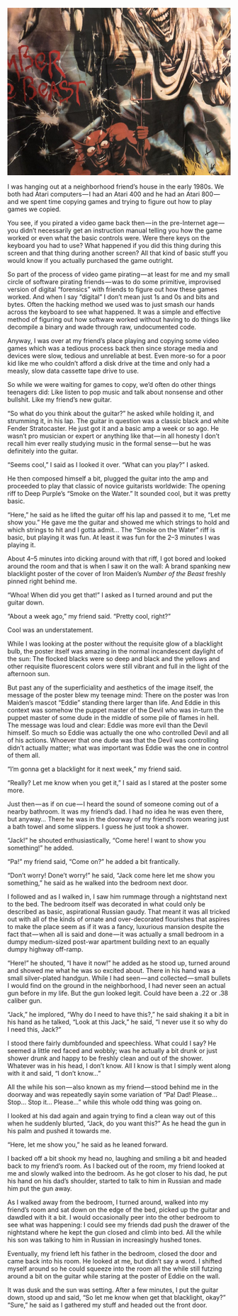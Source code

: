 <!-----
title: 'Iron Maiden, Guns and Video Games'
description: About the Time I Had a Gun Pulled Out in Front of Me While Listening to Iron Maiden and Playing Video Games
date: '2018-02-28T12:23:03.158Z'
slug: 99a4574618b0
----->

![](../img/Iron-Maiden-Guns-and-Video-Games.jpg)

I was hanging out at a neighborhood friend’s house in the early 1980s. We both had Atari computers — I had an Atari 400 and he had an Atari 800 — and we spent time copying games and trying to figure out how to play games we copied.

You see, if you pirated a video game back then — in the pre-Internet age — you didn’t necessarily get an instruction manual telling you how the game worked or even what the basic controls were. Were there keys on the keyboard you had to use? What happened if you did this thing during this screen and that thing during another screen? All that kind of basic stuff you would know if you actually purchased the game outright.

So part of the process of video game pirating — at least for me and my small circle of software pirating friends — was to do some primitive, improvised version of digital “forensics” with friends to figure out how these games worked. And when I say “digital” I don’t mean just 1s and 0s and bits and bytes. Often the hacking method we used was to just smash our hands across the keyboard to see what happened. It was a simple and effective method of figuring out how software worked without having to do things like decompile a binary and wade through raw, undocumented code.

Anyway, I was over at my friend’s place playing and copying some video games which was a tedious process back then since storage media and devices were slow, tedious and unreliable at best. Even more-so for a poor kid like me who couldn’t afford a disk drive at the time and only had a measly, slow data cassette tape drive to use.

So while we were waiting for games to copy, we’d often do other things teenagers did: Like listen to pop music and talk about nonsense and other bullshit. Like my friend’s new guitar.

“So what do you think about the guitar?” he asked while holding it, and strumming it, in his lap. The guitar in question was a classic black and white Fender Stratocaster. He just got it and a basic amp a week or so ago. He wasn’t pro musician or expert or anything like that — in all honesty I don’t recall him ever really studying music in the formal sense — but he was definitely into the guitar.

“Seems cool,” I said as I looked it over. “What can you play?” I asked.

He then composed himself a bit, plugged the guitar into the amp and proceeded to play that classic of novice guitarists worldwide: The opening riff to Deep Purple’s “Smoke on the Water.” It sounded cool, but it was pretty basic.

“Here,” he said as he lifted the guitar off his lap and passed it to me, “Let me show you.” He gave me the guitar and showed me which strings to hold and which strings to hit and I gotta admit… The “Smoke on the Water” riff is basic, but playing it was fun. At least it was fun for the 2–3 minutes I was playing it.

About 4–5 minutes into dicking around with that riff, I got bored and looked around the room and that is when I saw it on the wall: A brand spanking new blacklight poster of the cover of Iron Maiden’s _Number of the Beast_ freshly pinned right behind me.

“Whoa! When did you get that!” I asked as I turned around and put the guitar down.

“About a week ago,” my friend said. “Pretty cool, right?”

Cool was an understatement.

While I was looking at the poster without the requisite glow of a blacklight bulb, the poster itself was amazing in the normal incandescent daylight of the sun: The flocked blacks were so deep and black and the yellows and other requisite fluorescent colors were still vibrant and full in the light of the afternoon sun.

But past any of the superficiality and aesthetics of the image itself, the message of the poster blew my teenage mind: There on the poster was Iron Maiden’s mascot “Eddie” standing there larger than life. And Eddie in this context was somehow the puppet master of the Devil who was in-turn the puppet master of some dude in the middle of some pile of flames in hell. The message was loud and clear: Eddie was more evil than the Devil himself. So much so Eddie was actually the one who controlled Devil and all of his actions. Whoever that one dude was that the Devil was controlling didn’t actually matter; what was important was Eddie was the one in control of them all.

“I’m gonna get a blacklight for it next week,” my friend said.

“Really? Let me know when you get it,” I said as I stared at the poster some more.

Just then — as if on cue — I heard the sound of someone coming out of a nearby bathroom. It was my friend’s dad. I had no idea he was even there, but anyway… There he was in the doorway of my friend’s room wearing just a bath towel and some slippers. I guess he just took a shower.

“Jack!” he shouted enthusiastically, “Come here! I want to show you something!” he added.

“Pa!” my friend said, “Come on?” he added a bit frantically.

“Don’t worry! Done’t worry!” he said, “Jack come here let me show you something,” he said as he walked into the bedroom next door.

I followed and as I walked in, I saw him rummage through a nightstand next to the bed. The bedroom itself was decorated in what could only be described as basic, aspirational Russian gaudy. That meant it was all tricked out with all of the kinds of ornate and over-decorated flourishes that aspires to make the place seem as if it was a fancy, luxurious mansion despite the fact that — when all is said and done — it was actually a small bedroom in a dumpy medium-sized post-war apartment building next to an equally dumpy highway off-ramp.

“Here!” he shouted, “I have it now!” he added as he stood up, turned around and showed me what he was so excited about. There in his hand was a small silver-plated handgun. While I had seen — and collected — small bullets I would find on the ground in the neighborhood, I had never seen an actual gun before in my life. But the gun looked legit. Could have been a .22 or .38 caliber gun.

“Jack,” he implored, “Why do I need to have this?,” he said shaking it a bit in his hand as he talked, “Look at this Jack,” he said, “I never use it so why do I need this, Jack?”

I stood there fairly dumbfounded and speechless. What could I say? He seemed a little red faced and wobbly; was he actually a bit drunk or just shower drunk and happy to be freshly clean and out of the shower. Whatever was in his head, I don’t know. All I know is that I simply went along with it and said, “I don’t know…”

All the while his son — also known as my friend — stood behind me in the doorway and was repeatedly sayin some variation of “Pa! Dad! Please… Stop… Stop it… Please…” while this whole odd thing was going on.

I looked at his dad again and again trying to find a clean way out of this when he suddenly blurted, “Jack, do you want this?” As he head the gun in his palm and pushed it towards me.

“Here, let me show you,” he said as he leaned forward.

I backed off a bit shook my head no, laughing and smiling a bit and headed back to my friend’s room. As I backed out of the room, my friend looked at me and slowly walked into the bedroom. As he got closer to his dad, he put his hand on his dad’s shoulder, started to talk to him in Russian and made him put the gun away.

As I walked away from the bedroom, I turned around, walked into my friend’s room and sat down on the edge of the bed, picked up the guitar and dawdled with it a bit. I would occasionally peer into the other bedroom to see what was happening: I could see my friends dad push the drawer of the nightstand where he kept the gun closed and climb into bed. All the while his son was talking to him in Russian in increasingly hushed tones.

Eventually, my friend left his father in the bedroom, closed the door and came back into his room. He looked at me, but didn’t say a word. I shifted myself around so he could squeeze into the room all the while still futzing around a bit on the guitar while staring at the poster of Eddie on the wall.

It was dusk and the sun was setting. After a few minutes, I put the guitar down, stood up and said, “So let me know when get that blacklight, okay?” “Sure,” he said as I gathered my stuff and headed out the front door.
